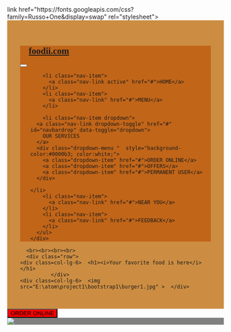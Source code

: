 <!DOCTYPE html>
<html lang="en">
<head>
  <title>Bootstrap Example</title>
  <meta charset="utf-8">
  <meta name="viewport" content="width=device-width, initial-scale=1">
  <link rel="stylesheet" href="E:\atom\project1\bootstrap1\design.css">
  <link rel="stylesheet" href="https://maxcdn.bootstrapcdn.com/bootstrap/4.3.1/css/bootstrap.min.css">
link href="https://fonts.googleapis.com/css?family=Russo+One&display=swap" rel="stylesheet">  <script src="https://ajax.googleapis.com/ajax/libs/jquery/3.4.0/jquery.min.js"></script>
  <script src="https://cdnjs.cloudflare.com/ajax/libs/popper.js/1.14.7/umd/popper.min.js"></script>
  <script src="https://maxcdn.bootstrapcdn.com/bootstrap/4.3.1/js/bootstrap.min.js"></script>
  <style>
  h1{
    padding-left: 20px;
  }
  </style>
</head>
<body>


<div class="container-fluid" style="background-color: #c3761ad1; padding:30px;">
 <nav class="navbar navbar-expand-md  navbar-dark fixed-top" style="background-color:#c16519;">
    <a class="navbar-brand" href="#"><h1 style="font-family: 'Russo One';">foodii.com</h1></a>
    <button class="navbar-toggler" type="button" data-toggle="collapse" data-target="#collapsibleNavbar">
      <span class="navbar-toggler-icon"></span>
    </button>
    <div class="collapse navbar-collapse" id="collapsibleNavbar">
      <ul class="navbar-nav ml-auto"  >


        <li class="nav-item">
          <a class="nav-link active" href="#">HOME</a>
        </li>
        <li class="nav-item">
          <a class="nav-link" href="#">MENU</a>
        </li>

        <li class="nav-item dropdown">
      <a class="nav-link dropdown-toggle" href="#" id="navbardrop" data-toggle="dropdown">
        OUR SERVICES
      </a>
      <div class="dropdown-menu "  style="background-color:#0000b3; color:white;">
        <a class="dropdown-item" href="#">ORDER ONLINE</a>
        <a class="dropdown-item" href="#">OFFERS</a>
        <a class="dropdown-item" href="#">PERMANENT USER</a>
      </div>

    </li>
        <li class="nav-item">
          <a class="nav-link" href="#">NEAR YOU</a>
        </li>
        <li class="nav-item">
          <a class="nav-link" href="#">FEEDBACK</a>
        </li>
      </ul>
    </div>
  </nav>

      <br><br><br><br>
      <div class="row">
    <div class=col-lg-6>  <h1><i>Your favorite food is here</i></h1>
              </div>
    <div class=col-lg-6>  <img src="E:\atom\project1\bootstrap1\burger1.jpg" >  </div>
  </div>
  <div class="row">
    <div class=col-lg-6>  <button type="button" class="btn btn-lg" style="background-color:red;">ORDER ONLINE</button></div>
  </div>
</div>
 <div class="container-fluid" style="background-color:grey;">
   <img src="E:\atom\project1\bootstrap1\pizza.jpg">
</div>
</body>
</html>
